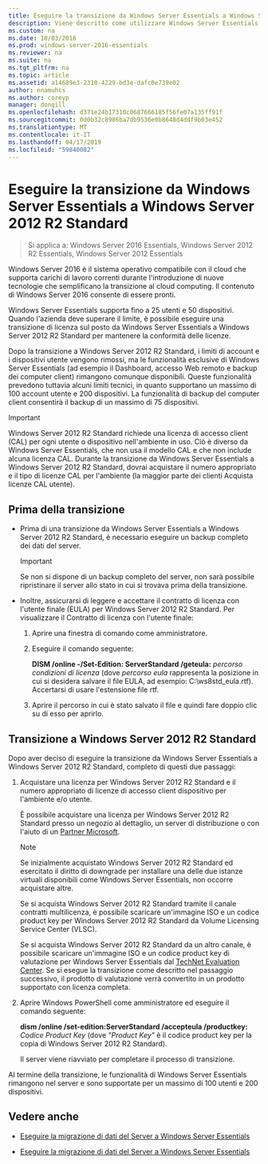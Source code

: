 ```yaml
---
title: Eseguire la transizione da Windows Server Essentials a Windows Server 2012 R2 Standard
description: Viene descritto come utilizzare Windows Server Essentials
ms.custom: na
ms.date: 10/03/2016
ms.prod: windows-server-2016-essentials
ms.reviewer: na
ms.suite: na
ms.tgt_pltfrm: na
ms.topic: article
ms.assetid: a14689e3-2310-4229-bd3e-dafc0e739e02
author: nnamuhcs
ms.author: coreyp
manager: dongill
ms.openlocfilehash: d371e24b17310c0687666185f56fe07a135ff91f
ms.sourcegitcommit: 0d0b32c8986ba7db9536e0b8648d4ddf9b03e452
ms.translationtype: MT
ms.contentlocale: it-IT
ms.lasthandoff: 04/17/2019
ms.locfileid: "59840082"
---
```

# <a name="transition-from-windows-server-essentials-to-windows-server-2012-r2-standard"></a>Eseguire la transizione da Windows Server Essentials a Windows Server 2012 R2 Standard

>Si applica a: Windows Server 2016 Essentials, Windows Server 2012 R2 Essentials, Windows Server 2012 Essentials

Windows Server 2016 è il sistema operativo compatibile con il cloud che supporta carichi di lavoro correnti durante l'introduzione di nuove tecnologie che semplificano la transizione al cloud computing. Il contenuto di Windows Server 2016 consente di essere pronti.

 Windows Server Essentials supporta fino a 25 utenti e 50 dispositivi. Quando l'azienda deve superare il limite, è possibile eseguire una transizione di licenza sul posto da Windows Server Essentials a Windows Server 2012 R2 Standard per mantenere la conformità delle licenze.  
  
 Dopo la transizione a Windows Server 2012 R2 Standard, i limiti di account e i dispositivi utente vengono rimossi, ma le funzionalità esclusive di Windows Server Essentials (ad esempio il Dashboard, accesso Web remoto e backup dei computer client) rimangono comunque disponibili. Queste funzionalità prevedono tuttavia alcuni limiti tecnici, in quanto supportano un massimo di 100 account utente e 200 dispositivi. La funzionalità di backup del computer client consentirà il backup di un massimo di 75 dispositivi.  
  
> [!IMPORTANT]
>   Windows Server 2012 R2 Standard richiede una licenza di accesso client (CAL) per ogni utente o dispositivo nell'ambiente in uso. Ciò è diverso da Windows Server Essentials, che non usa il modello CAL e che non include alcuna licenza CAL. Durante la transizione da Windows Server Essentials a Windows Server 2012 R2 Standard, dovrai acquistare il numero appropriato e il tipo di licenze CAL per l'ambiente (la maggior parte dei clienti Acquista licenze CAL utente).  
  
## <a name="before-the-transition"></a>Prima della transizione  
  
-   Prima di una transizione da Windows Server Essentials a Windows Server 2012 R2 Standard, è necessario eseguire un backup completo dei dati del server.  
  
    > [!IMPORTANT]
    >  Se non si dispone di un backup completo del server, non sarà possibile ripristinare il server allo stato in cui si trovava prima della transizione.  
  
-   Inoltre, assicurarsi di leggere e accettare il contratto di licenza con l'utente finale (EULA) per Windows Server 2012 R2 Standard. Per visualizzare il Contratto di licenza con l'utente finale:  
  
    1.  Aprire una finestra di comando come amministratore.  
  
    2.  Eseguire il comando seguente:  
  
         **DISM /online -/Set-Edition: ServerStandard /geteula:** *percorso condizioni di licenza* (dove *percorso eula* rappresenta la posizione in cui si desidera salvare il file EULA, ad esempio: C:\ws8std_eula.rtf). Accertarsi di usare l'estensione file rtf.  
  
    3.  Aprire il percorso in cui è stato salvato il file e quindi fare doppio clic su di esso per aprirlo.  
  
## <a name="transition-to--windows-server-2012-r2-standard"></a>Transizione a Windows Server 2012 R2 Standard  
 Dopo aver deciso di eseguire la transizione da Windows Server Essentials a Windows Server 2012 R2 Standard, completo di questi due passaggi:  
  
1.  Acquistare una licenza per Windows Server 2012 R2 Standard e il numero appropriato di licenze di accesso client dispositivo per l'ambiente e/o utente.  
  
     È possibile acquistare una licenza per Windows Server 2012 R2 Standard presso un negozio al dettaglio, un server di distribuzione o con l'aiuto di un [Partner Microsoft](https://pinpoint.microsoft.com/SelectCulture.aspx).  
  
    > [!NOTE]
    >  Se inizialmente acquistato Windows Server 2012 R2 Standard ed esercitato il diritto di downgrade per installare una delle due istanze virtuali disponibili come Windows Server Essentials, non occorre acquistare altre.  
    >   
    >  Se si acquista Windows Server 2012 R2 Standard tramite il canale contratti multilicenza, è possibile scaricare un'immagine ISO e un codice product key per Windows Server 2012 R2 Standard da Volume Licensing Service Center (VLSC).  
    >   
    >  Se si acquista Windows Server 2012 R2 Standard da un altro canale, è possibile scaricare un'immagine ISO e un codice product key di valutazione per Windows Server Essentials dal [TechNet Evaluation Center](https://technet.microsoft.com/evalcenter/jj659306.aspx). Se si esegue la transizione come descritto nel passaggio successivo, il prodotto di valutazione verrà convertito in un prodotto supportato con licenza completa.  
  
2.  Aprire Windows PowerShell come amministratore ed eseguire il comando seguente:  
  
     **dism /online /set-edition:ServerStandard /accepteula /productkey:** *Codice Product Key* (dove *"Product Key"* è il codice product key per la copia di Windows Server 2012 R2 Standard).  
  
     Il server viene riavviato per completare il processo di transizione.  
  
 Al termine della transizione, le funzionalità di Windows Server Essentials rimangono nel server e sono supportate per un massimo di 100 utenti e 200 dispositivi.  
  
## <a name="see-also"></a>Vedere anche  
  

-   [Eseguire la migrazione di dati del Server a Windows Server Essentials](Migrate-Server-Data-to-Windows-Server-Essentials.md)

-   [Eseguire la migrazione di dati del Server a Windows Server Essentials](../migrate/Migrate-Server-Data-to-Windows-Server-Essentials.md)

